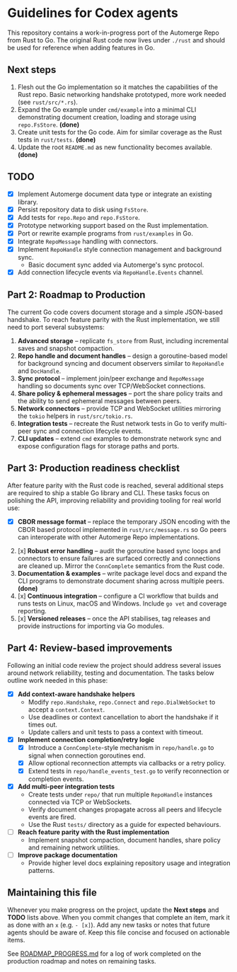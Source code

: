 # Guidelines for Codex agents

This repository contains a work-in-progress port of the Automerge Repo from Rust to Go. The original Rust code now lives under `./rust` and should be used for reference when adding features in Go.

## Next steps

1. Flesh out the Go implementation so it matches the capabilities of the Rust repo. Basic networking handshake prototyped, more work needed (see `rust/src/*.rs`).
2. Expand the Go example under `cmd/example` into a minimal CLI demonstrating document creation, loading and storage using `repo.FsStore`. **(done)**
3. Create unit tests for the Go code. Aim for similar coverage as the Rust tests in `rust/tests`. **(done)**
4. Update the root `README.md` as new functionality becomes available. **(done)**

## TODO

- [x] Implement Automerge document data type or integrate an existing library.
- [x] Persist repository data to disk using `FsStore`.
- [x] Add tests for `repo.Repo` and `repo.FsStore`.
- [x] Prototype networking support based on the Rust implementation.
- [x] Port or rewrite example programs from `rust/examples` in Go.
- [x] Integrate `RepoMessage` handling with connectors.
- [x] Implement `RepoHandle` style connection management and background sync.
  - Basic document sync added via Automerge's sync protocol.
- [x] Add connection lifecycle events via `RepoHandle.Events` channel.

## Part 2: Roadmap to Production

The current Go code covers document storage and a simple JSON-based handshake.
To reach feature parity with the Rust implementation, we still need to port
several subsystems:

1. **Advanced storage** – replicate `fs_store` from Rust, including incremental
   saves and snapshot compaction.
2. **Repo handle and document handles** – design a goroutine-based model for
   background syncing and document observers similar to `RepoHandle` and
   `DocHandle`.
3. **Sync protocol** – implement join/peer exchange and `RepoMessage` handling
   so documents sync over TCP/WebSocket connections.
4. **Share policy & ephemeral messages** – port the share policy traits and the
   ability to send ephemeral messages between peers.
5. **Network connectors** – provide TCP and WebSocket utilities mirroring the
   `tokio` helpers in `rust/src/tokio.rs`.
6. **Integration tests** – recreate the Rust network tests in Go to verify
   multi-peer sync and connection lifecycle events.
7. **CLI updates** – extend `cmd` examples to demonstrate network sync and
   expose configuration flags for storage paths and ports.

## Part 3: Production readiness checklist

After feature parity with the Rust code is reached, several additional steps are
required to ship a stable Go library and CLI. These tasks focus on polishing the
API, improving reliability and providing tooling for real world use:

- [x] **CBOR message format** – replace the temporary JSON encoding with the
  CBOR based protocol implemented in `rust/src/message.rs` so Go peers can
  interoperate with other Automerge Repo implementations.
2. [x] **Robust error handling** – audit the goroutine based sync loops and
   connectors to ensure failures are surfaced correctly and connections are
   cleaned up. Mirror the `ConnComplete` semantics from the Rust code.
3. **Documentation & examples** – write package level docs and expand the CLI
   programs to demonstrate document sharing across multiple peers. **(done)**
4. [x] **Continuous integration** – configure a CI workflow that builds and runs
   tests on Linux, macOS and Windows. Include `go vet` and coverage reporting.
5. [x] **Versioned releases** – once the API stabilises, tag releases and provide
   instructions for importing via Go modules.

## Part 4: Review-based improvements

Following an initial code review the project should address several issues
around network reliability, testing and documentation. The tasks below outline
work needed in this phase:

- [x] **Add context-aware handshake helpers**
  - Modify `repo.Handshake`, `repo.Connect` and `repo.DialWebSocket` to accept
    a `context.Context`.
  - Use deadlines or context cancellation to abort the handshake if it times
    out.
  - Update callers and unit tests to pass a context with timeout.
- [x] **Implement connection completion/retry logic**
  - [x] Introduce a `ConnComplete`-style mechanism in `repo/handle.go` to signal
    when connection goroutines end.
  - [x] Allow optional reconnection attempts via callbacks or a retry policy.
  - [x] Extend tests in `repo/handle_events_test.go` to verify reconnection or
    completion events.
- [x] **Add multi-peer integration tests**
  - Create tests under `repo/` that run multiple `RepoHandle` instances
    connected via TCP or WebSockets.
  - Verify document changes propagate across all peers and lifecycle events are
    fired.
  - Use the Rust `tests/` directory as a guide for expected behaviours.
- [ ] **Reach feature parity with the Rust implementation**
  - Implement snapshot compaction, document handles, share policy and remaining
    network utilities.
- [ ] **Improve package documentation**
  - Provide higher level docs explaining repository usage and integration
    patterns.

## Maintaining this file

Whenever you make progress on the project, update the **Next steps** and **TODO** lists above. When you commit changes that complete an item, mark it as done with an `x` (e.g. `- [x]`). Add any new tasks or notes that future agents should be aware of. Keep this file concise and focused on actionable items.

See [ROADMAP_PROGRESS.md](ROADMAP_PROGRESS.md) for a log of work completed on
the production roadmap and notes on remaining tasks.

